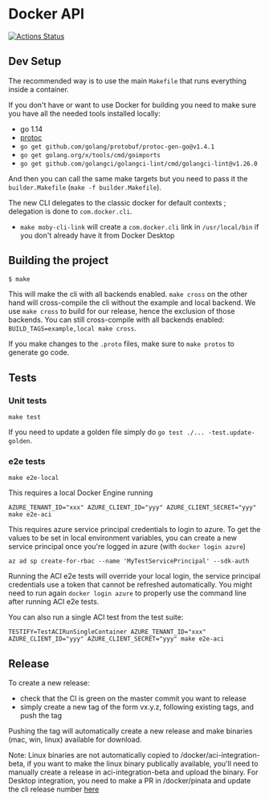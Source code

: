 # Docker API

[![Actions Status](https://github.com/docker/api/workflows/Continuous%20integration/badge.svg)](https://github.com/docker/api/actions)

## Dev Setup

The recommended way is to use the main `Makefile` that runs everything inside a container.

If you don't have or want to use Docker for building you need to make sure you have all the needed tools installed locally:

* go 1.14
* [protoc](https://github.com/protocolbuffers/protobuf)
* `go get github.com/golang/protobuf/protoc-gen-go@v1.4.1`
* `go get golang.org/x/tools/cmd/goimports`
* `go get github.com/golangci/golangci-lint/cmd/golangci-lint@v1.26.0`

And then you can call the same make targets but you need to pass it the `builder.Makefile` (`make -f builder.Makefile`).

The new CLI delegates to the classic docker for default contexts ; delegation is done to `com.docker.cli`.
* `make moby-cli-link` will create a `com.docker.cli` link in `/usr/local/bin` if you don't already have it from Docker Desktop

## Building the project

```bash
$ make
```

This will make the cli with all backends enabled. `make cross` on the other hand will cross-compile the cli without the
example and local backend. We use `make cross` to build for our release, hence the exclusion of those backends. You can
still cross-compile with all backends enabled: `BUILD_TAGS=example,local make cross`.

If you make changes to the `.proto` files, make sure to `make protos` to generate go code.

## Tests

### Unit tests

```
make test
```

If you need to update a golden file simply do `go test ./... -test.update-golden`.

### e2e tests

```
make e2e-local
```
This requires a local Docker Engine running

```
AZURE_TENANT_ID="xxx" AZURE_CLIENT_ID="yyy" AZURE_CLIENT_SECRET="yyy" make e2e-aci
```

This requires azure service principal credentials to login to azure.
To get the values to be set in local environment variables, you can create a new service principal once you're logged in azure (with `docker login azure`)
```
az ad sp create-for-rbac --name 'MyTestServicePrincipal' --sdk-auth
```
Running the ACI e2e tests will override your local login, the service principal credentials use a token that cannot be refreshed automatically.
You might need to run again `docker login azure` to properly use the command line after running ACI e2e tests.

You can also run a single ACI test from the test suite:
```
TESTIFY=TestACIRunSingleContainer AZURE_TENANT_ID="xxx" AZURE_CLIENT_ID="yyy" AZURE_CLIENT_SECRET="yyy" make e2e-aci
```

## Release

To create a new release:
* check that the CI is green on the master commit you want to release
* simply create a new tag of the form vx.y.z, following existing tags, and push the tag

Pushing the tag will automatically create a new release and make binaries (mac, win, linux) available for download.

Note: Linux binaries are not automatically copied to /docker/aci-integration-beta, if you want to make the linux binary publically available, you'll need to manually create a release in aci-integration-beta and upload the binary.
For Desktop integration, you need to make a PR in /docker/pinata and update the cli release number [here](https://github.com/docker/pinata/blob/master/build.json#L25)
